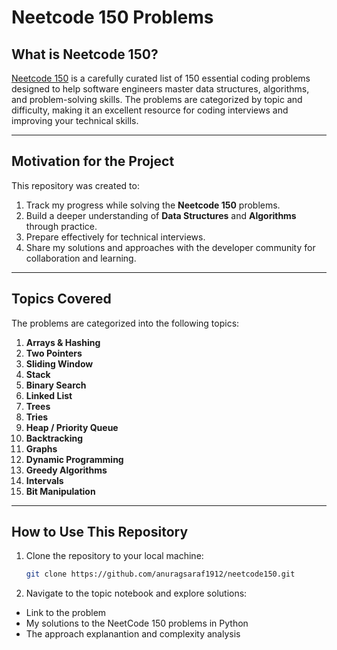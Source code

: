 # Neetcode 150 Problems

## What is Neetcode 150?  
[Neetcode 150](https://neetcode.io/) is a carefully curated list of 150 essential coding problems designed to help software engineers master data structures, algorithms, and problem-solving skills. The problems are categorized by topic and difficulty, making it an excellent resource for coding interviews and improving your technical skills.

---

## Motivation for the Project  
This repository was created to:  
1. Track my progress while solving the **Neetcode 150** problems.  
2. Build a deeper understanding of **Data Structures** and **Algorithms** through practice.  
3. Prepare effectively for technical interviews.  
4. Share my solutions and approaches with the developer community for collaboration and learning.

---

## Topics Covered  
The problems are categorized into the following topics:  

1. **Arrays & Hashing**  
2. **Two Pointers**  
3. **Sliding Window**  
4. **Stack**  
5. **Binary Search**  
6. **Linked List**  
7. **Trees**  
8. **Tries**  
9. **Heap / Priority Queue**  
10. **Backtracking**  
11. **Graphs**  
12. **Dynamic Programming**  
13. **Greedy Algorithms**  
14. **Intervals**  
15. **Bit Manipulation**  

---

## How to Use This Repository  
1. Clone the repository to your local machine:  
   ```bash
   git clone https://github.com/anuragsaraf1912/neetcode150.git
2. Navigate to the topic notebook and explore solutions:
- Link to the problem  
- My solutions to the NeetCode 150 problems in Python 
- The approach explanantion and complexity analysis 
